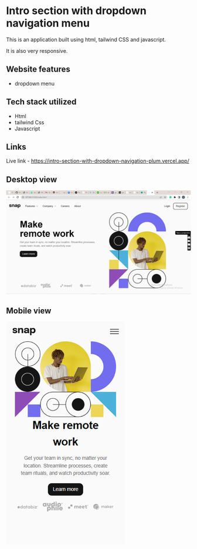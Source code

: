 # Intro section with dropdown navigation menu
This is an application built using html, tailwind CSS and javascript. 

It is also very responsive.

## Website features

- dropdown menu  

## Tech stack utilized

- Html
- tailwind Css
- Javascript

## Links
Live link - https://intro-section-with-dropdown-navigation-plum.vercel.app/


## Desktop view

![Desktop view](/images/intro%20section%20with%20dropdown%20navigation.png)

## Mobile view

![Mobile view](/images/mobile-intro-section-with-dropdown-navigation-plum-vercel-app-2023-03-27-06_25_25.png)
